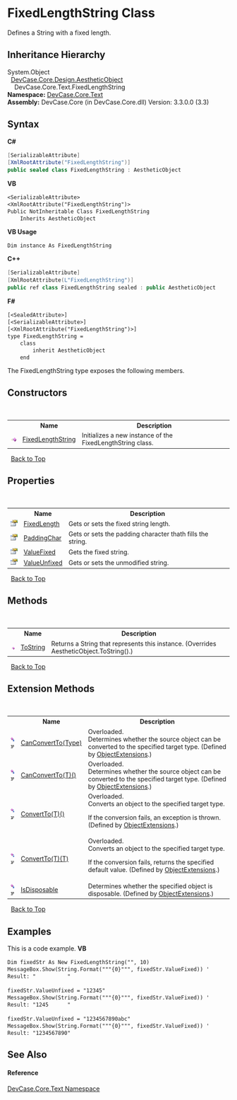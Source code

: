 # FixedLengthString Class
 

Defines a String with a fixed length.


## Inheritance Hierarchy
System.Object<br />&nbsp;&nbsp;<a href="T_DevCase_Core_Design_AestheticObject">DevCase.Core.Design.AestheticObject</a><br />&nbsp;&nbsp;&nbsp;&nbsp;DevCase.Core.Text.FixedLengthString<br />
**Namespace:**&nbsp;<a href="N_DevCase_Core_Text">DevCase.Core.Text</a><br />**Assembly:**&nbsp;DevCase.Core (in DevCase.Core.dll) Version: 3.3.0.0 (3.3)

## Syntax

**C#**<br />
``` C#
[SerializableAttribute]
[XmlRootAttribute("FixedLengthString")]
public sealed class FixedLengthString : AestheticObject
```

**VB**<br />
``` VB
<SerializableAttribute>
<XmlRootAttribute("FixedLengthString")>
Public NotInheritable Class FixedLengthString
	Inherits AestheticObject
```

**VB Usage**<br />
``` VB Usage
Dim instance As FixedLengthString
```

**C++**<br />
``` C++
[SerializableAttribute]
[XmlRootAttribute(L"FixedLengthString")]
public ref class FixedLengthString sealed : public AestheticObject
```

**F#**<br />
``` F#
[<SealedAttribute>]
[<SerializableAttribute>]
[<XmlRootAttribute("FixedLengthString")>]
type FixedLengthString =  
    class
        inherit AestheticObject
    end
```

The FixedLengthString type exposes the following members.


## Constructors
&nbsp;<table><tr><th></th><th>Name</th><th>Description</th></tr><tr><td>![Public method](media/pubmethod.gif "Public method")</td><td><a href="M_DevCase_Core_Text_FixedLengthString__ctor">FixedLengthString</a></td><td>
Initializes a new instance of the FixedLengthString class.</td></tr></table>&nbsp;
<a href="#fixedlengthstring-class">Back to Top</a>

## Properties
&nbsp;<table><tr><th></th><th>Name</th><th>Description</th></tr><tr><td>![Public property](media/pubproperty.gif "Public property")</td><td><a href="P_DevCase_Core_Text_FixedLengthString_FixedLength">FixedLength</a></td><td>
Gets or sets the fixed string length.</td></tr><tr><td>![Public property](media/pubproperty.gif "Public property")</td><td><a href="P_DevCase_Core_Text_FixedLengthString_PaddingChar">PaddingChar</a></td><td>
Gets or sets the padding character thath fills the string.</td></tr><tr><td>![Public property](media/pubproperty.gif "Public property")</td><td><a href="P_DevCase_Core_Text_FixedLengthString_ValueFixed">ValueFixed</a></td><td>
Gets the fixed string.</td></tr><tr><td>![Public property](media/pubproperty.gif "Public property")</td><td><a href="P_DevCase_Core_Text_FixedLengthString_ValueUnfixed">ValueUnfixed</a></td><td>
Gets or sets the unmodified string.</td></tr></table>&nbsp;
<a href="#fixedlengthstring-class">Back to Top</a>

## Methods
&nbsp;<table><tr><th></th><th>Name</th><th>Description</th></tr><tr><td>![Public method](media/pubmethod.gif "Public method")</td><td><a href="M_DevCase_Core_Text_FixedLengthString_ToString">ToString</a></td><td>
Returns a String that represents this instance.
 (Overrides AestheticObject.ToString().)</td></tr></table>&nbsp;
<a href="#fixedlengthstring-class">Back to Top</a>

## Extension Methods
&nbsp;<table><tr><th></th><th>Name</th><th>Description</th></tr><tr><td>![Public Extension Method](media/pubextension.gif "Public Extension Method")![Code example](media/CodeExample.png "Code example")</td><td><a href="M_DevCase_Core_Extensions_Object_ObjectExtensions_CanConvertTo">CanConvertTo(Type)</a></td><td>Overloaded.  
Determines whether the source object can be converted to the specified target type.
 (Defined by <a href="T_DevCase_Core_Extensions_Object_ObjectExtensions">ObjectExtensions</a>.)</td></tr><tr><td>![Public Extension Method](media/pubextension.gif "Public Extension Method")![Code example](media/CodeExample.png "Code example")</td><td><a href="M_DevCase_Core_Extensions_Object_ObjectExtensions_CanConvertTo__1">CanConvertTo(T)()</a></td><td>Overloaded.  
Determines whether the source object can be converted to the specified target type.
 (Defined by <a href="T_DevCase_Core_Extensions_Object_ObjectExtensions">ObjectExtensions</a>.)</td></tr><tr><td>![Public Extension Method](media/pubextension.gif "Public Extension Method")![Code example](media/CodeExample.png "Code example")</td><td><a href="M_DevCase_Core_Extensions_Object_ObjectExtensions_ConvertTo__1">ConvertTo(T)()</a></td><td>Overloaded.  
Converts an object to the specified target type. 

 If the conversion fails, an exception is thrown.
 (Defined by <a href="T_DevCase_Core_Extensions_Object_ObjectExtensions">ObjectExtensions</a>.)</td></tr><tr><td>![Public Extension Method](media/pubextension.gif "Public Extension Method")![Code example](media/CodeExample.png "Code example")</td><td><a href="M_DevCase_Core_Extensions_Object_ObjectExtensions_ConvertTo__1_1">ConvertTo(T)(T)</a></td><td>Overloaded.  
Converts an object to the specified target type. 

 If the conversion fails, returns the specified default value.
 (Defined by <a href="T_DevCase_Core_Extensions_Object_ObjectExtensions">ObjectExtensions</a>.)</td></tr><tr><td>![Public Extension Method](media/pubextension.gif "Public Extension Method")![Code example](media/CodeExample.png "Code example")</td><td><a href="M_DevCase_Core_Extensions_Object_ObjectExtensions_IsDisposable">IsDisposable</a></td><td>
Determines whether the specified object is disposable.
 (Defined by <a href="T_DevCase_Core_Extensions_Object_ObjectExtensions">ObjectExtensions</a>.)</td></tr></table>&nbsp;
<a href="#fixedlengthstring-class">Back to Top</a>

## Examples
This is a code example. 
**VB**<br />
``` VB
Dim fixedStr As New FixedLengthString("", 10)
MessageBox.Show(String.Format("""{0}""", fixedStr.ValueFixed)) ' Result: "          "

fixedStr.ValueUnfixed = "12345"
MessageBox.Show(String.Format("""{0}""", fixedStr.ValueFixed)) ' Result: "1245      "

fixedStr.ValueUnfixed = "1234567890abc"
MessageBox.Show(String.Format("""{0}""", fixedStr.ValueFixed)) ' Result: "1234567890"
```


## See Also


#### Reference
<a href="N_DevCase_Core_Text">DevCase.Core.Text Namespace</a><br />